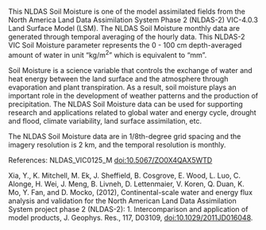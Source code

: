 This NLDAS Soil Moisture is one of the model assimilated fields from the North America Land Data Assimilation System Phase 2 (NLDAS-2) VIC-4.0.3 Land Surface Model (LSM). The NLDAS Soil Moisture monthly data are generated through temporal averaging of the hourly data. This NLDAS-2 VIC Soil Moisture parameter represents the 0 - 100 cm depth-averaged amount of water in unit “kg/m<sup>2</sup>” which is equivalent to “mm”.

Soil Moisture is a science variable that controls the exchange of water and heat energy between the land surface and the atmosphere through evaporation and plant transpiration. As a result, soil moisture plays an important role in the development of weather patterns and the production of precipitation. The NLDAS Soil Moisture data can be used for supporting research and applications related to global water and energy cycle, drought and flood, climate variability, land surface assimilation, etc.

The NLDAS Soil Moisture data are in 1/8th-degree grid spacing and the imagery resolution is 2 km, and the temporal resolution is monthly.

References: NLDAS_VIC0125_M [doi:10.5067/ZO0X4QAX5WTD](https://doi.org/10.5067/ZO0X4QAX5WTD)

Xia, Y., K. Mitchell, M. Ek, J. Sheffield, B. Cosgrove, E. Wood, L. Luo, C. Alonge, H. Wei, J. Meng, B. Livneh, D. Lettenmaier, V. Koren, Q. Duan, K. Mo, Y. Fan, and D. Mocko, (2012), Continental-scale water and energy flux analysis and validation for the North American Land Data Assimilation System project phase 2 (NLDAS-2): 1. Intercomparison and application of model products, J. Geophys. Res., 117, D03109, [doi:10.1029/2011JD016048](https://doi.org/10.1029/2011JD016048).
